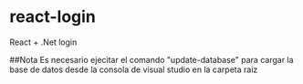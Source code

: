 # react-login
React + .Net login

##Nota
Es necesario ejecitar el comando "update-database" para cargar la base de datos desde la consola de visual studio en la carpeta raiz
